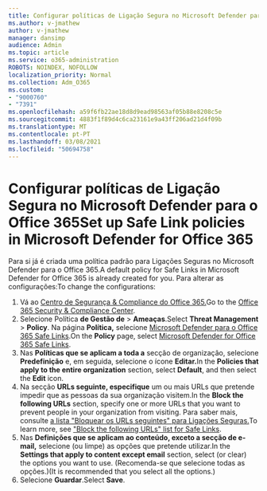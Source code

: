 ```yaml
---
title: Configurar políticas de Ligação Segura no Microsoft Defender para o Office 365
ms.author: v-jmathew
author: v-jmathew
manager: dansimp
audience: Admin
ms.topic: article
ms.service: o365-administration
ROBOTS: NOINDEX, NOFOLLOW
localization_priority: Normal
ms.collection: Adm_O365
ms.custom:
- "9000760"
- "7391"
ms.openlocfilehash: a59f6fb22ae18d8d9ead98563af05b88e8208c5e
ms.sourcegitcommit: 4883f1f89d4c6ca23161e9a43ff206ad21d4f09b
ms.translationtype: MT
ms.contentlocale: pt-PT
ms.lasthandoff: 03/08/2021
ms.locfileid: "50694758"
---
```

# <a name="set-up-safe-link-policies-in-microsoft-defender-for-office-365"></a><span data-ttu-id="f290c-102">Configurar políticas de Ligação Segura no Microsoft Defender para o Office 365</span><span class="sxs-lookup"><span data-stu-id="f290c-102">Set up Safe Link policies in Microsoft Defender for Office 365</span></span>

<span data-ttu-id="f290c-103">Para si já é criada uma política padrão para Ligações Seguras no Microsoft Defender para o Office 365.</span><span class="sxs-lookup"><span data-stu-id="f290c-103">A default policy for Safe Links in Microsoft Defender for Office 365 is already created for you.</span></span> <span data-ttu-id="f290c-104">Para alterar as configurações:</span><span class="sxs-lookup"><span data-stu-id="f290c-104">To change the configurations:</span></span>

1. <span data-ttu-id="f290c-105">Vá ao [Centro de Segurança & Compliance do Office 365.](https://go.microsoft.com/fwlink/p/?linkid=2077143)</span><span class="sxs-lookup"><span data-stu-id="f290c-105">Go to the [Office 365 Security & Compliance Center](https://go.microsoft.com/fwlink/p/?linkid=2077143).</span></span>
2. <span data-ttu-id="f290c-106">Selecione Política **de Gestão de**  >  **Ameaças**.</span><span class="sxs-lookup"><span data-stu-id="f290c-106">Select **Threat Management** > **Policy**.</span></span> <span data-ttu-id="f290c-107">Na página **Política,** selecione [Microsoft Defender para o Office 365 Safe Links](https://go.microsoft.com/fwlink/?linkid=2101058).</span><span class="sxs-lookup"><span data-stu-id="f290c-107">On the **Policy** page, select [Microsoft Defender for Office 365 Safe Links](https://go.microsoft.com/fwlink/?linkid=2101058).</span></span>
3. <span data-ttu-id="f290c-108">Nas **Políticas que se aplicam a toda a** secção de organização, selecione **Predefinição** e, em seguida, selecione o ícone **Editar.**</span><span class="sxs-lookup"><span data-stu-id="f290c-108">In the **Policies that apply to the entire organization** section, select **Default**, and then select the **Edit** icon.</span></span>
4. <span data-ttu-id="f290c-109">Na secção **URLs seguinte, especifique** um ou mais URLs que pretende impedir que as pessoas da sua organização visitem.</span><span class="sxs-lookup"><span data-stu-id="f290c-109">In the **Block the following URLs** section, specify one or more URLs that you want to prevent people in your organization from visiting.</span></span> <span data-ttu-id="f290c-110">Para saber mais, consulte [a lista "Bloquear os URLs seguintes" para Ligações Seguras.](https://go.microsoft.com/fwlink/?linkid=2092123)</span><span class="sxs-lookup"><span data-stu-id="f290c-110">To learn more, see ["Block the following URLs" list for Safe Links](https://go.microsoft.com/fwlink/?linkid=2092123).</span></span>
5. <span data-ttu-id="f290c-111">Nas **Definições que se aplicam ao conteúdo, exceto a secção de e-mail,** selecione (ou limpe) as opções que pretende utilizar.</span><span class="sxs-lookup"><span data-stu-id="f290c-111">In the **Settings that apply to content except email** section, select (or clear) the options you want to use.</span></span> <span data-ttu-id="f290c-112">(Recomenda-se que selecione todas as opções.)</span><span class="sxs-lookup"><span data-stu-id="f290c-112">(It is recommended that you select all the options.)</span></span>
6. <span data-ttu-id="f290c-113">Selecione **Guardar**.</span><span class="sxs-lookup"><span data-stu-id="f290c-113">Select **Save**.</span></span>
